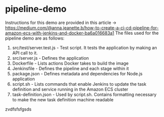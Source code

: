 # pipeline-demo
Instructions for this demo are provided in this article -> https://medium.com/@anna.jeanette.b/how-to-create-a-ci-cd-pipeline-for-amazon-ecs-with-jenkins-and-docker-ba6a016683a1
The files used for the pipeline demo are as follows:
  1. src/test/server.test.js - Test script. It tests the application by making an API call to it.
  2. src/server.js - Defines the application
  3. Dockerfile - Lists actions Docker takes to build the image
  4. Jenkinsfile - Defines the pipeline and each stage within it
  5. package.json - Defines metadata and dependencies for Node.js application
  6. script.sh - Lists commands that enable Jenkins to update the task definition and service running in the Amazon ECS cluster
  7. task-definition.json - Used by script.sh. Contains formatting necessary to make the new task definition machine readable
   
    
        
zvdfsfsfgsds
